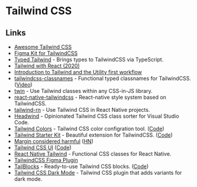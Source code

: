 # Tailwind CSS

## Links

* [Awesome Tailwind CSS](https://github.com/aniftyco/awesome-tailwindcss)
* [Figma Kit for TailwindCSS](https://github.com/impulse/tailwindcss-figma-kit)
* [Typed Tailwind](https://github.com/dvkndn/typed.tw) - Brings types to TailwindCSS via TypeScript.
* [Tailwind with React \(2020\)](http://ryanlanciaux.com/blog/2020/01/02/tailwind-with-react/)
* [Introduction to Tailwind and the Utility first workflow](https://egghead.io/playlists/introduction-to-tailwind-and-the-utility-first-workflow-0b697b10)
* [tailwindcss-classnames](https://github.com/christianalfoni/tailwindcss-classnames) - Functional typed classnames for TailwindCSS. \([Video](https://www.youtube.com/watch?v=U972QdOrc9c)\)
* [twin](https://github.com/ben-rogerson/twin.macro) - Use Tailwind classes within any CSS-in-JS library.
* [react-native-tailwindcss](https://github.com/TVke/react-native-tailwindcss) - React-native style system based on TailwindCSS.
* [tailwind-rn](https://github.com/vadimdemedes/tailwind-rn) - Use Tailwind CSS in React Native projects.
* [Headwind](https://github.com/heybourn/headwind) - Opinionated Tailwind CSS class sorter for Visual Studio Code.
* [Tailwind Colors](https://tailwind-colors.meidev.co) - Tailwind CSS color configration tool. \([Code](https://github.com/ameistad/tailwind-colors)\)
* [Tailwind Starter Kit](https://www.creative-tim.com/learning-lab/tailwind-starter-kit#/presentation) - Beautiful extension for TailwindCSS. \([Code](https://github.com/creativetimofficial/tailwind-starter-kit)\)
* [Margin considered harmful](https://mxstbr.com/thoughts/margin) \([HN](https://news.ycombinator.com/item?id=22676442)\)
* [Tailwind CSS UI](https://www.figma.com/community/file/768809027799962739) \([Code](https://github.com/impulse/tailwindcss-figma-kit)\)
* [React Native Tailwind](https://github.com/MythicalFish/react-native-tailwind) - Functional CSS classes for React Native.
* [TailwindCSS Figma Plugin](https://github.com/impulse/tailwindcss-figma-plugin)
* [TailBlocks](https://mertjf.github.io/tailblocks/) - Ready-to-use Tailwind CSS blocks. \([Code](https://github.com/mertJF/tailblocks)\)
* [Tailwind CSS Dark Mode](https://github.com/ChanceArthur/tailwindcss-dark-mode) - Tailwind CSS plugin that adds variants for dark mode.

